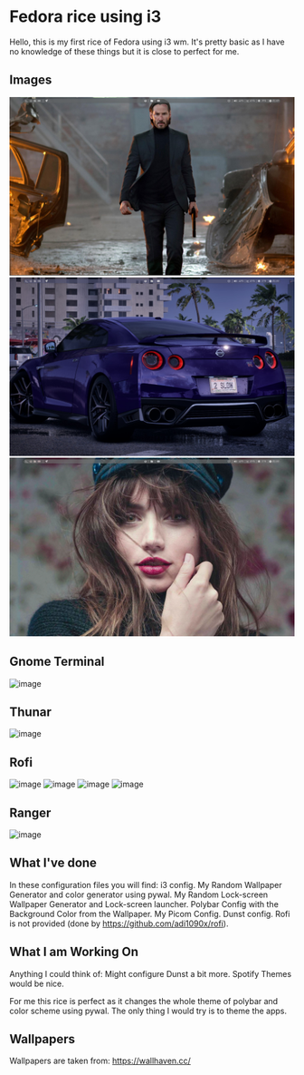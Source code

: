 # Fedora rice using i3

Hello, this is my first rice of Fedora using i3 wm. It's pretty basic as I have no knowledge of these things but it is close to perfect for me.

## Images

![image](assets/Keanu.png)
![image](assets/RandomDesktop.png)
![image](assets/AnaDe.png)

## Gnome Terminal
![image](assets/Terminals)

## Thunar
![image](assets/Thunar)

## Rofi
![image](assets/Rofi1)
![image](assets/Rofi2)
![image](assets/Rofi3)
![image](assets/Rofi4)

## Ranger
![image](assets/Ranger)

## What I've done

In these configuration files you will find:
 i3 config.
 My Random Wallpaper Generator and color generator using pywal.
 My Random Lock-screen Wallpaper Generator and Lock-screen launcher.
 Polybar Config with the Background Color from the Wallpaper.
 My Picom Config.
 Dunst config.
 Rofi is not provided (done by https://github.com/adi1090x/rofi).

## What I am Working On
Anything I could think of:
 Might configure Dunst a bit more.
 Spotify Themes would be nice.
 

For me this rice is perfect as it changes the whole theme of polybar and color scheme using pywal. The only thing I would try is to theme the apps.

## Wallpapers
Wallpapers are taken from: https://wallhaven.cc/
